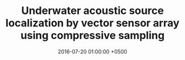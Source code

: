 ---
title: "Underwater acoustic source localization by vector sensor array using compressive sampling"
collection: publications
link: /publications/
permalink: /publications/oceans16/
date: 2016-07-20 01:00:00 +0500
venue: 'MTS/IEEE OCEANS'
bibtex: '/bibtex/oceans16.html'
pdf: '/files/oceans16.pdf'
pubtype: 'conference'
authors: 'P.V. Nagesha, G. V. Anand, Sanjeev Gurugopinath, Akarsh Prabhakar'
excerpt_separator: ""
---